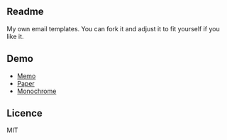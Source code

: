 Readme
---

My own email templates. You can fork it and adjust it to fit yourself if you like it.

## Demo

* [Memo](http://htmlpreview.github.io/?https://github.com/simonmysun/my-email-templates/raw/master/memo.html)
* [Paper](http://htmlpreview.github.io/?https://github.com/simonmysun/my-email-templates/raw/master/paper.html)
* [Monochrome](http://htmlpreview.github.io/?https://github.com/simonmysun/my-email-templates/raw/master/monochrome.html)

## Licence
MIT